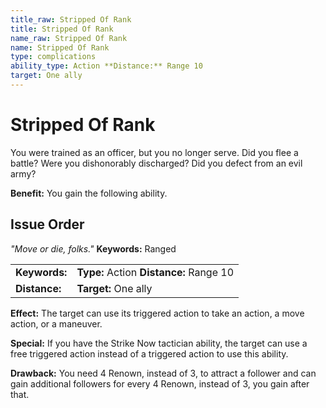```yaml
---
title_raw: Stripped Of Rank
title: Stripped Of Rank
name_raw: Stripped Of Rank
name: Stripped Of Rank
type: complications
ability_type: Action **Distance:** Range 10
target: One ally
---
```


# Stripped Of Rank

You were trained as an officer, but you no longer serve. Did you flee a battle? Were you dishonorably discharged? Did you defect from an evil army?

**Benefit:** You gain the following ability.

## Issue Order

*"Move or die, folks."* **Keywords:** Ranged

|               |                                         |
| :------------ | :-------------------------------------- |
| **Keywords:** | **Type:** Action **Distance:** Range 10 |
| **Distance:** | **Target:** One ally                    |

**Effect:** The target can use its triggered action to take an action, a move action, or a maneuver.

**Special:** If you have the Strike Now tactician ability, the target can use a free triggered action instead of a triggered action to use this ability.

**Drawback:** You need 4 Renown, instead of 3, to attract a follower and can gain additional followers for every 4 Renown, instead of 3, you gain after that.

